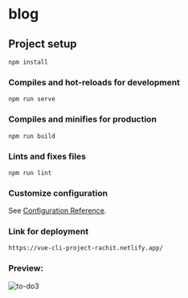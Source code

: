 # blog

## Project setup
```
npm install
```

### Compiles and hot-reloads for development
```
npm run serve
```

### Compiles and minifies for production
```
npm run build
```

### Lints and fixes files
```
npm run lint
```

### Customize configuration
See [Configuration Reference](https://cli.vuejs.org/config/).

### Link for deployment
```
https://vue-cli-project-rachit.netlify.app/
```
### Preview:

![to-do3](https://user-images.githubusercontent.com/71340614/129908831-bba7b2aa-78f5-4820-8c86-bb53ab8d6c0b.jpg)
